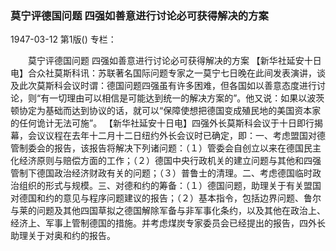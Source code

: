 ### 莫宁评德国问题  四强如善意进行讨论必可获得解决的方案

1947-03-12
第1版()
专栏：

　　莫宁评德国问题
    四强如善意进行讨论必可获得解决的方案
    【新华社延安十日电】合众社莫斯科讯：苏联著名国际问题专家之一莫宁七日晚在此间发表演讲，谈及此次莫斯科会议时谓：德国问题四强虽有许多困难，但各国如以善意态度进行讨论，则“有一切理由可以相信是可能达到统一的解决方案的”。他又说：如果以波茨顿协定为基础而达到协议的话，就可以“保障使想把德国变成殖民地的美国资本家的任何诡计无法可施”。
    【新华社延安十日电】四强外长莫斯科会议于十日即行揭幕，会议议程在去年十二月十二日纽约外长会议时已确定，即：一、考虑盟国对德管制委会的报告，该报告将解决下列诸问题：（１）管委会自创立以来在德国民主化经济原则与赔偿方面的工作；（２）德国中央行政机关的建立问题与其他和四强管制下德国政治经济财政有关的问题；（３）普鲁士的清理。二、考虑德国临时政治组织的形式与规模。三、对德和约的筹备：（１）德国问题，助理关于有关盟国对德国和约的意见与程序问题建议的报告；（２）基本指令，包括边界问题、鲁尔与莱的问题及其他四国草拟之德国解除军备与非军事化条约，以及其他在政治上、经济上、军事上管制德国的措施。并考虑煤炭专家委员会已经提出的报告，四外长助理关于对奥和约的报告。
